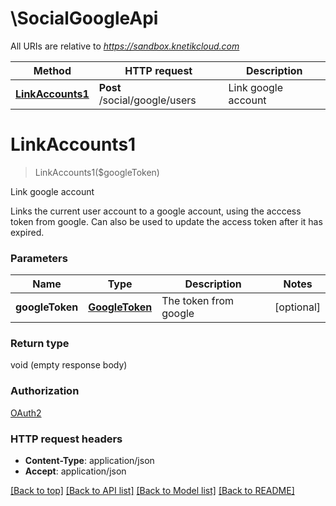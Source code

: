 # \SocialGoogleApi

All URIs are relative to *https://sandbox.knetikcloud.com*

Method | HTTP request | Description
------------- | ------------- | -------------
[**LinkAccounts1**](SocialGoogleApi.md#LinkAccounts1) | **Post** /social/google/users | Link google account


# **LinkAccounts1**
> LinkAccounts1($googleToken)

Link google account

Links the current user account to a google account, using the acccess token from google. Can also be used to update the access token after it has expired.


### Parameters

Name | Type | Description  | Notes
------------- | ------------- | ------------- | -------------
 **googleToken** | [**GoogleToken**](GoogleToken.md)| The token from google | [optional] 

### Return type

void (empty response body)

### Authorization

[OAuth2](../README.md#OAuth2)

### HTTP request headers

 - **Content-Type**: application/json
 - **Accept**: application/json

[[Back to top]](#) [[Back to API list]](../README.md#documentation-for-api-endpoints) [[Back to Model list]](../README.md#documentation-for-models) [[Back to README]](../README.md)

